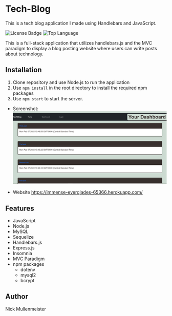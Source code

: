 # Tech-Blog
This is a tech blog application I made using Handlebars and JavaScript.

![License Badge](https://img.shields.io/github/license/Mully7773/Tech-Blog) ![Top Language](https://img.shields.io/github/languages/top/Mully7773/Tech-Blog)


This is a full-stack application that utilizes handlebars.js and the MVC paradigm to display a blog posting website where users can write posts about technology.

## Installation

1. Clone repository and use Node.js to run the application
2. Use `npm install` in the root directory to install the required npm packages
3. Use `npm start` to start the server.


* Screenshot:
![Screenshot of Insomnia tests](./assets/screenshots/TechBlogSc1.png)


* Website
 https://immense-everglades-65366.herokuapp.com/

## Features

* JavaScript
* Node.js
* MySQL
* Sequelize
* Handlebars.js
* Express.js
* Insomnia
* MVC Paradigm
* npm packages
  * dotenv
  * mysql2
  * bcrypt
 

## Author

Nick Mullenmeister